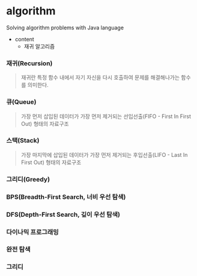 # algorithm
Solving algorithm problems with Java language

- content
  - 재귀 알고리즘
  
### 재귀(Recursion)
> 재귀란 특정 함수 내에서 자기 자신을 다시 호출하여 문제를 해결해나가는 함수를 의미한다.

### 큐(Queue)
> 가장 먼저 삽입된 데이터가 가장 먼저 제거되는 선입선출(FIFO - First In First Out) 형태의 자료구조

### 스택(Stack)
> 가장 마지막에 삽입된 데이터가 가장 먼저 제거되는 후입선출(LIFO - Last In First Out) 형태의 자료구조

### 그리디(Greedy)
> 

### BPS(Breadth-First Search, 너비 우선 탐색)
>

### DFS(Depth-First Search, 깊이 우선 탐색)
>

### 다이나믹 프로그래밍
>

### 완전 탐색
>

### 그리디
